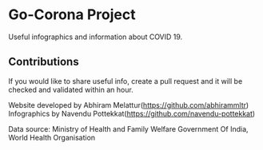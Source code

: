 # Go-Corona Project

Useful infographics and information about COVID 19. 

## Contributions

If you would like to share useful info, create a pull request and it will be checked and validated within an hour.

Website developed by Abhiram Melattur(https://github.com/abhirammltr)
Infographics by Navendu Pottekkat(https://github.com/navendu-pottekkat)

Data source: Ministry of Health and Family Welfare Government Of India, World Health Organisation
